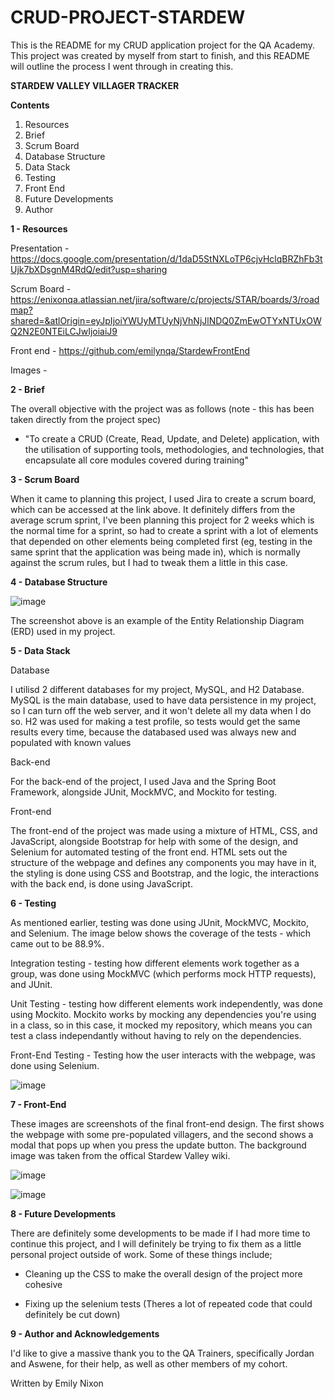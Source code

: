 # CRUD-PROJECT-STARDEW


This is the README for my CRUD application project for the QA Academy. This project was created by myself from start to finish, and this README will outline the process I went through in creating this. 

**STARDEW VALLEY VILLAGER TRACKER**


**Contents**

1. Resources
2. Brief
3. Scrum Board
4. Database Structure
5. Data Stack
6. Testing
7. Front End
8. Future Developments
9. Author

**1 - Resources**

Presentation - https://docs.google.com/presentation/d/1daD5StNXLoTP6cjvHclqBRZhFb3tUjk7bXDsgnM4RdQ/edit?usp=sharing

Scrum Board - https://enixonqa.atlassian.net/jira/software/c/projects/STAR/boards/3/roadmap?shared=&atlOrigin=eyJpIjoiYWUyMTUyNjVhNjJlNDQ0ZmEwOTYxNTUxOWQ2N2E0NTEiLCJwIjoiaiJ9

Front end - https://github.com/emilynqa/StardewFrontEnd

Images - 

**2 - Brief**

The overall objective with the project was as follows (note - this has been taken directly from the project spec)
- "To create a CRUD (Create, Read, Update, and Delete) application, with the utilisation of supporting tools, methodologies, and technologies, that encapsulate all core modules covered during training"

**3 - Scrum Board**

When it came to planning this project, I used Jira to create a scrum board, which can be accessed at the link above. It definitely differs from the average scrum sprint,
I've been planning this project for 2 weeks which is the normal time for a sprint, so had to create a sprint with a lot of elements that depended on other elements being completed first (eg, testing in the same sprint that the application was being made in), which is normally against the scrum rules, but I had to tweak them a little in this case.

**4 - Database Structure**

![image](https://user-images.githubusercontent.com/78799585/111088242-2cad4c80-851e-11eb-964d-8c66eb27a614.png)

The screenshot above is an example of the Entity Relationship Diagram (ERD) used in my project. 

**5 - Data Stack**

Database

I utilisd 2 different databases for my project, MySQL, and H2 Database. MySQL is the main database, used to have data persistence in my project, so I can turn off the web server, and it won't delete all my data when I do so. H2 was used for making a test profile, so tests would get the same results every time, because the databased used was always new and populated with known values

Back-end 

For the back-end of the project, I used Java and the Spring Boot Framework, alongside JUnit, MockMVC, and Mockito for testing. 

Front-end

The front-end of the project was made using a mixture of HTML, CSS, and JavaScript, alongside Bootstrap for help with some of the design, and Selenium for automated testing of the front end. HTML sets out the structure of the webpage and defines any components you may have in it, the styling is done using CSS and Bootstrap, and the logic, the interactions with the back end, is done using JavaScript. 

**6 - Testing**

As mentioned earlier, testing was done using JUnit, MockMVC, Mockito, and Selenium. 
The image below shows the coverage of the tests - which came out to be 88.9%. 

Integration testing - testing how different elements work together as a group, was done using MockMVC (which performs mock HTTP requests), and JUnit.

Unit Testing - testing how different elements work independently, was done using Mockito. Mockito works by mocking any dependencies you're using in a class, so in this case, it mocked my repository, which means you can test a class independantly without having to rely on the dependencies. 

Front-End Testing - Testing how the user interacts with the webpage, was done using Selenium. 

![image](https://user-images.githubusercontent.com/78799585/111088743-8f9fe300-8520-11eb-82a1-a7f44336615b.png)

**7 - Front-End**

These images are screenshots of the final front-end design. The first shows the webpage with some pre-populated villagers, and the second shows a modal that pops up when you press the update button. The background image was taken from the offical Stardew Valley wiki. 

![image](https://user-images.githubusercontent.com/78799585/111089009-ce826880-8521-11eb-92b6-45acb3185adf.png)

![image](https://user-images.githubusercontent.com/78799585/111089022-db06c100-8521-11eb-8fca-24b898a3aa68.png)

**8 - Future Developments**

There are definitely some developments to be made if I had more time to continue this project, and I will definitely be trying to fix them as a little personal project outside of work. Some of these things include; 

- Cleaning up the CSS to make the overall design of the project more cohesive

- Fixing up the selenium tests (Theres a lot of repeated code that could definitely be cut down)

**9 - Author and Acknowledgements**

I'd like to give a massive thank you to the QA Trainers, specifically Jordan and Aswene, for their help, as well as other members of my cohort.

Written by Emily Nixon











